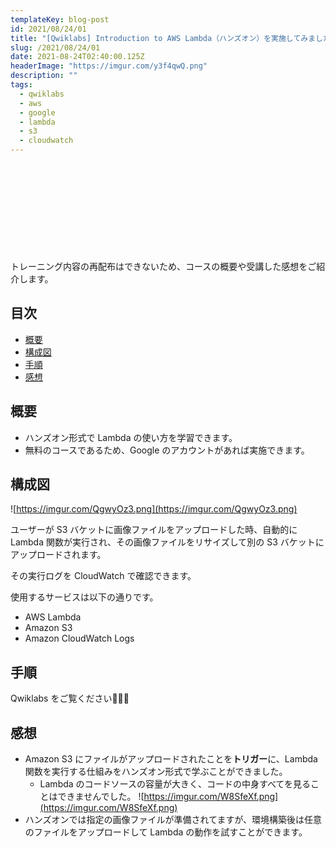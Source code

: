 ```yaml
---
templateKey: blog-post
id: 2021/08/24/01
title: "[Qwiklabs] Introduction to AWS Lambda（ハンズオン）を実施してみました"
slug: /2021/08/24/01
date: 2021-08-24T02:40:00.125Z
headerImage: "https://imgur.com/y3f4qwQ.png"
description: ""
tags:
  - qwiklabs
  - aws
  - google
  - lambda
  - s3
  - cloudwatch
---
```


<div class="iframely-embed"><div class="iframely-responsive" style="height: 140px; padding-bottom: 0;"><a href="https://www.qwiklabs.com/focuses/16506?catalog_rank=%7B%22rank%22%3A7%2C%22num_filters%22%3A1%2C%22has_search%22%3Atrue%7D&amp;parent=catalog&amp;search_id=12415632" data-iframely-url="//cdn.iframe.ly/BG3AP5t"></a></div></div><script async src="//cdn.iframe.ly/embed.js" charset="utf-8"></script>

トレーニング内容の再配布はできないため、コースの概要や受講した感想をご紹介します。

## 目次
<!-- START doctoc generated TOC please keep comment here to allow auto update -->
<!-- DON'T EDIT THIS SECTION, INSTEAD RE-RUN doctoc TO UPDATE -->


- [概要](#%E6%A6%82%E8%A6%81)
- [構成図](#%E6%A7%8B%E6%88%90%E5%9B%B3)
- [手順](#%E6%89%8B%E9%A0%86)
- [感想](#%E6%84%9F%E6%83%B3)

<!-- END doctoc generated TOC please keep comment here to allow auto update -->

## 概要

- ハンズオン形式で Lambda の使い方を学習できます。
- 無料のコースであるため、Google のアカウントがあれば実施できます。

## 構成図

![https://imgur.com/QgwyOz3.png](https://imgur.com/QgwyOz3.png)

ユーザーが S3 バケットに画像ファイルをアップロードした時、自動的に Lambda 関数が実行され、その画像ファイルをリサイズして別の S3 バケットにアップロードされます。

その実行ログを CloudWatch で確認できます。

使用するサービスは以下の通りです。

- AWS Lambda
- Amazon S3
- Amazon CloudWatch Logs

## 手順

Qwiklabs をご覧ください🙇🏻‍♀️

## 感想

- Amazon S3 にファイルがアップロードされたことを**トリガー**に、Lambda 関数を実行する仕組みをハンズオン形式で学ぶことができました。
  - Lambda のコードソースの容量が大きく、コードの中身すべてを見ることはできませんでした。
    ![https://imgur.com/W8SfeXf.png](https://imgur.com/W8SfeXf.png)
- ハンズオンでは指定の画像ファイルが準備されてますが、環境構築後は任意のファイルをアップロードして Lambda の動作を試すことができます。

